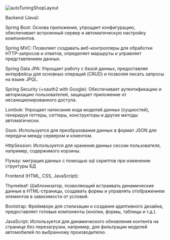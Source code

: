 ![autoTuningShopLayout](https://github.com/user-attachments/assets/5f172208-303d-4b27-bd4d-9b51fa419cc7)

Backend (Java):


Spring Boot: Основа приложения, упрощает конфигурацию, обеспечивает встроенный сервер и автоматическую настройку компонентов.

Spring MVC: Позволяет создавать веб-контроллеры для обработки HTTP-запросов и ответов, определяет маршруты и управляет представлением данных.

Spring Data JPA: Упрощает работу с базой данных, предоставляя интерфейсы для основных операций (CRUD) и позволяя писать запросы на языке JPQL.

Spring Security (+oauth2 with Google): Обеспечивает аутентификацию и авторизацию пользователей, защищает приложение от несанкционированного доступа.

Lombok: Упрощает написание кода моделей данных (сущностей), генерируя геттеры, сеттеры, конструкторы и другие методы автоматически.

Gson: Используется для преобразования данных в формат JSON для передачи между сервером и клиентом.

HttpSession: Используется для хранения данных сессии пользователя, например, содержимого корзины.

Flyway: миграция данных с помощью sql скриптов при изменении структуры БД 



Frontend (HTML, CSS, JavaScript):

Thymeleaf: Шаблонизатор, позволяющий встраивать динамические данные в HTML-страницы, создавать формы и управлять отображением элементов в зависимости от условий.

Bootstrap: Фреймворк для стилизации и создания адаптивного дизайна, предоставляет готовые компоненты (кнопки, формы, таблицы и т.д.).

JavaScript: Используется для динамического обновления контента на странице без перезагрузки, например, для фильтрации моделей автомобилей по выбранному производителю.
